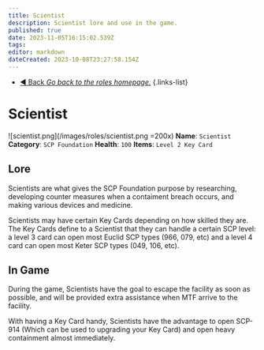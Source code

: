 ```yaml
---
title: Scientist
description: Scientist lore and use in the game.
published: true
date: 2023-11-05T16:15:02.539Z
tags: 
editor: markdown
dateCreated: 2023-10-08T23:27:58.154Z
---
```


- [:arrow_backward: Back *Go back to the roles homepage.*](/en/game/jobs#roles)
{.links-list}
# Scientist
![scientist.png](/images/roles/scientist.png =200x)
**Name**: `Scientist`
**Category**: `SCP Foundation`
**Health**: `100`
**Items**: `Level 2 Key Card`
## Lore
Scientists are what gives the SCP Foundation purpose by researching, developing counter measures when a contaiment breach occurs, and making various devices and medicine.

Scientists may have certain Key Cards depending on how skilled they are. The Key Cards define to a Scientist that they can handle a certain SCP level: a level 3 card can open most Euclid SCP types (966, 079, etc) and a level 4 card can open most Keter SCP types (049, 106, etc).

## In Game

During the game, Scientists have the goal to escape the facility as soon as possible, and will be provided extra assistance when MTF arrive to the facility.

With having a Key Card handy, Scientists have the advantage to open SCP-914 (Which can be used to upgrading your Key Card) and open heavy containment almost immediately.

